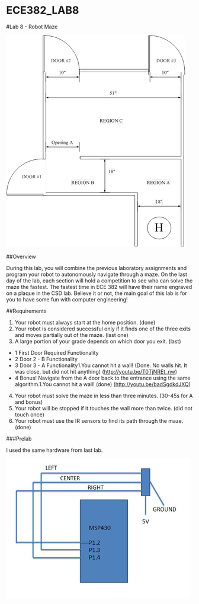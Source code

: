 ECE382_LAB8
===========
#Lab 8 - Robot Maze

![LCD](https://raw.githubusercontent.com/gytenis98/ECE382_LAB8/master/maze_diagram.png?raw=true "LCD")

##Overview

During this lab, you will combine the previous laboratory assignments and program your robot to autonomously navigate through a maze. On the last day of the lab, each section will hold a competition to see who can solve the maze the fastest. The fastest time in ECE 382 will have their name engraved on a plaque in the CSD lab. Believe it or not, the main goal of this lab is for you to have some fun with computer engineering!

##Requirements

1. Your robot must always start at the home position. (done)
2. Your robot is considered successful only if it finds one of the three exits and moves partially out of the maze. (last one)
3. A large portion of your grade depends on which door you exit. (last)
+ 1 First Door Required Functionality
+ 2 Door 2 - B Functionality
+ 3 Door 3 - A Functionality1.You cannot hit a wall! (Done. No walls hit. It was close, but did not hit anything) (http://youtu.be/T0TjNREt_nw)
+ 4 Bonus! Navigate from the A door back to the entrance using the same algorithm.1.You cannot hit a wall! (done) (http://youtu.be/badSgdkdJXQ)


4. Your robot must solve the maze in less than three minutes. (30-45s for A and bonus)
5. Your robot will be stopped if it touches the wall more than twice. (did not touch once)
6. Your robot must use the IR sensors to find its path through the maze. (done)



###Prelab

I used the same hardware from last lab.

![LCD](https://raw.githubusercontent.com/gytenis98/ECE382_LAB7/master/Initial%20design.JPG?raw=true "LCD")
